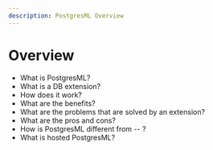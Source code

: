 ```yaml
---
description: PostgresML Overview
---
```


# Overview

* What is PostgresML?&#x20;
* What is a DB extension?&#x20;
* How does it work?&#x20;
* What are the benefits?&#x20;
* What are the problems that are solved by an extension?&#x20;
* What are the pros and cons?
* How is PostgresML different from -- ?
* What is hosted PostgresML?
